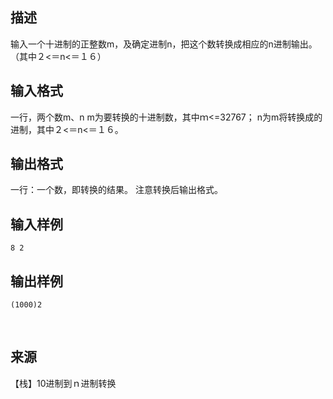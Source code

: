 ## 描述

输入一个十进制的正整数m，及确定进制n，把这个数转换成相应的n进制输出。 （其中２<＝n<＝１６）

## 输入格式

一行，两个数m、n m为要转换的十进制数，其中ｍ<=32767； n为m将转换成的进制，其中２<＝n<＝１６。

## 输出格式

一行：一个数，即转换的结果。 注意转换后输出格式。

## 输入样例

```plaintext
8 2
```

## 输出样例

```plaintext
(1000)2 
```



 

## 来源

【栈】10进制到ｎ进制转换

